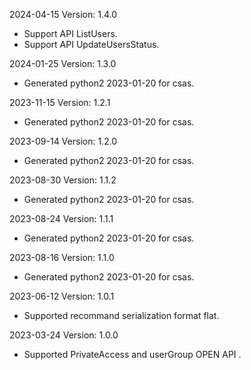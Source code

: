 2024-04-15 Version: 1.4.0
- Support API ListUsers.
- Support API UpdateUsersStatus.


2024-01-25 Version: 1.3.0
- Generated python2 2023-01-20 for csas.

2023-11-15 Version: 1.2.1
- Generated python2 2023-01-20 for csas.

2023-09-14 Version: 1.2.0
- Generated python2 2023-01-20 for csas.

2023-08-30 Version: 1.1.2
- Generated python2 2023-01-20 for csas.

2023-08-24 Version: 1.1.1
- Generated python2 2023-01-20 for csas.

2023-08-16 Version: 1.1.0
- Generated python2 2023-01-20 for csas.

2023-06-12 Version: 1.0.1
- Supported recommand serialization format flat.

2023-03-24 Version: 1.0.0
- Supported PrivateAccess and userGroup OPEN API .

